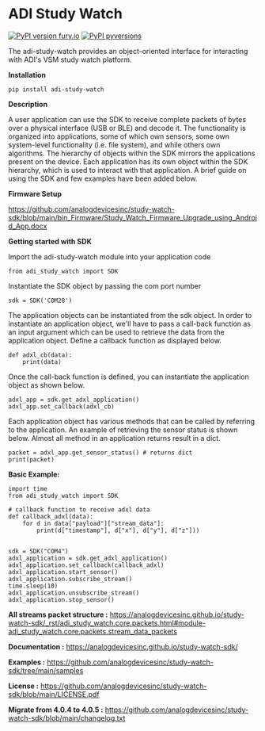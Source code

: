 # ADI Study Watch
[![PyPI version fury.io](https://badge.fury.io/py/adi-study-watch.svg)](https://pypi.python.org/pypi/adi-study-watch/) [![PyPI pyversions](https://img.shields.io/pypi/pyversions/adi-study-watch.svg)](https://pypi.python.org/pypi/adi-study-watch/)

The adi-study-watch provides an object-oriented interface for interacting with ADI's VSM study watch platform.

**Installation**

    pip install adi-study-watch

**Description**

A user application can use the SDK to receive complete packets of bytes over a physical interface (USB or BLE) and
decode it. The functionality is organized into applications, some of which own sensors, some own system-level
functionality (i.e. file system), and while others own algorithms. The hierarchy of objects within the SDK mirrors the
applications present on the device. Each application has its own object within the SDK hierarchy, which is used to
interact with that application. A brief guide on using the SDK and few examples have been added below.

**Firmware Setup**

https://github.com/analogdevicesinc/study-watch-sdk/blob/main/bin_Firmware/Study_Watch_Firmware_Upgrade_using_Android_App.docx

**Getting started with SDK**

Import the adi-study-watch module into your application code

    from adi_study_watch import SDK

Instantiate the SDK object by passing the com port number

    sdk = SDK('COM28')

The application objects can be instantiated from the sdk object. In order to instantiate an application object, we'll
have to pass a call-back function as an input argument which can be used to retrieve the data from the application
object. Define a callback function as displayed below.

    def adxl_cb(data):
        print(data)

Once the call-back function is defined, you can instantiate the application object as shown below.

    adxl_app = sdk.get_adxl_application()
    adxl_app.set_callback(adxl_cb)

Each application object has various methods that can be called by referring to the application. An example of retrieving
the sensor status is shown below. Almost all method in an application returns result in a dict.

    packet = adxl_app.get_sensor_status() # returns dict
    print(packet)

**Basic Example:**

    import time
    from adi_study_watch import SDK
    
    # callback function to receive adxl data
    def callback_adxl(data):
        for d in data["payload"]["stream_data"]:
            print(d["timestamp"], d["x"], d["y"], d["z"]))


    sdk = SDK("COM4")
    adxl_application = sdk.get_adxl_application()
    adxl_application.set_callback(callback_adxl)
    adxl_application.start_sensor()
    adxl_application.subscribe_stream()
    time.sleep(10)
    adxl_application.unsubscribe_stream()
    adxl_application.stop_sensor()

**All streams packet structure :**
https://analogdevicesinc.github.io/study-watch-sdk/_rst/adi_study_watch.core.packets.html#module-adi_study_watch.core.packets.stream_data_packets

**Documentation :**
https://analogdevicesinc.github.io/study-watch-sdk/

**Examples :**
https://github.com/analogdevicesinc/study-watch-sdk/tree/main/samples

**License :**
https://github.com/analogdevicesinc/study-watch-sdk/blob/main/LICENSE.pdf


**Migrate from 4.0.4 to 4.0.5 :**
https://github.com/analogdevicesinc/study-watch-sdk/blob/main/changelog.txt

